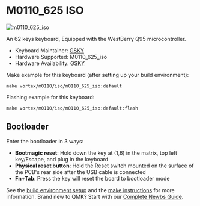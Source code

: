 # M0110_625 ISO 
![m0110_625_iso](https://i.imgur.com/UF5fY69h.jpeg)

An 62 keys keyboard, Equipped with the WestBerry Q95 microcontroller.

* Keyboard Maintainer: [GSKY](https://github.com/gksygithub)
* Hardware Supported: M0110_625_iso 
* Hardware Availability: [GSKY](https://github.com/gskygithub/m0110_625_iso)

Make example for this keyboard (after setting up your build environment):

    make vortex/m0110/iso/m0110_625_iso:default

Flashing example for this keyboard:

    make vortex/m0110/iso/m0110_625_iso:default:flash

## Bootloader
Enter the bootloader in 3 ways:
* **Bootmagic reset**: Hold down the key at (1,6) in the matrix, top left key/Escape, and plug in the keyboard
* **Physical reset button**: Hold the Reset switch mounted on the surface of the PCB's rear side after the USB cable is connected
* **Fn+Tab**: Press the key will reset the board to bootloader mode

See the [build environment setup](https://docs.qmk.fm/#/getting_started_build_tools) and the [make instructions](https://docs.qmk.fm/#/getting_started_make_guide) for more information. Brand new to QMK? Start with our [Complete Newbs Guide](https://docs.qmk.fm/#/newbs).
